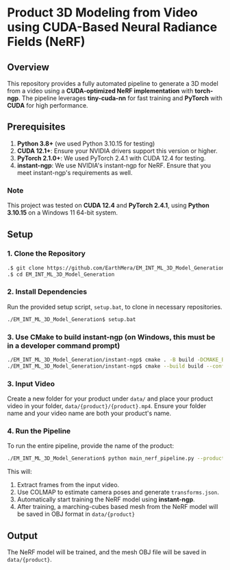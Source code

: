 # Product 3D Modeling from Video using CUDA-Based Neural Radiance Fields (NeRF)

## Overview
This repository provides a fully automated pipeline to generate a 3D model from a video using a **CUDA-optimized NeRF implementation** with **torch-ngp**. The pipeline leverages **tiny-cuda-nn** for fast training and **PyTorch** with **CUDA** for high performance.

## Prerequisites
1. **Python 3.8+** (we used Python 3.10.15 for testing)
2. **CUDA 12.1+**: Ensure your NVIDIA drivers support this version or higher.
3. **PyTorch 2.1.0+**: We used PyTorch 2.4.1 with CUDA 12.4 for testing.
4. **instant-ngp**: We use NVIDIA's instant-ngp for NeRF. Ensure that you meet instant-ngp's requirements as well.

### Note
This project was tested on **CUDA 12.4** and **PyTorch 2.4.1**, using **Python 3.10.15** on a Windows 11 64-bit system.

## Setup

### 1. Clone the Repository
```bash
.$ git clone https://github.com/EarthMera/EM_INT_ML_3D_Model_Generation.git
.$ cd EM_INT_ML_3D_Model_Generation
```

### 2. Install Dependencies
Run the provided setup script, ```setup.bat```, to clone in necessary repositories.
```bash
./EM_INT_ML_3D_Model_Generation$ setup.bat
```

### 3. Use CMake to build instant-ngp (on Windows, this must be in a developer command prompt)
```bash
./EM_INT_ML_3D_Model_Generation/instant-ngp$ cmake . -B build -DCMAKE_BUILD_TYPE=RelWithDebInfo
./EM_INT_ML_3D_Model_Generation/instant-ngp$ cmake --build build --config RelWithDebInfo -j
```

### 3. Input Video
Create a new folder for your product under ```data/``` and place your product video in your folder, ```data/{product}/{product}.mp4```. Ensure your folder name and your video name are both your product's name.

### 4. Run the Pipeline
To run the entire pipeline, provide the name of the product:
```bash
./EM_INT_ML_3D_Model_Generation$ python main_nerf_pipeline.py --product {product}
```

This will:

1. Extract frames from the input video.
2. Use COLMAP to estimate camera poses and generate ```transforms.json```.
3. Automatically start training the NeRF model using **instant-ngp**.
4. After training, a marching-cubes based mesh from the NeRF model will be saved in OBJ format in ```data/{product}```

## Output
The NeRF model will be trained, and the mesh OBJ file will be saved in ```data/{product}```.

